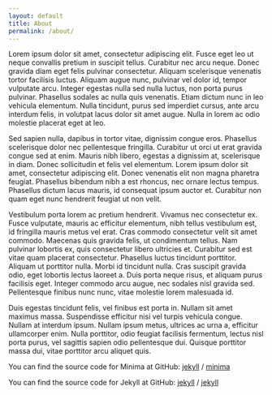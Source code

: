 ```yaml
---
layout: default
title: About
permalink: /about/
---
```


Lorem ipsum dolor sit amet, consectetur adipiscing elit. Fusce eget leo ut neque convallis pretium in suscipit tellus. Curabitur nec arcu neque. Donec gravida diam eget felis pulvinar consectetur. Aliquam scelerisque venenatis tortor facilisis luctus. Aliquam augue nunc, pulvinar vel dolor id, tempor vulputate arcu. Integer egestas nulla sed nulla luctus, non porta purus pulvinar. Phasellus sodales ac nulla quis venenatis. Etiam dictum nunc in leo vehicula elementum. Nulla tincidunt, purus sed imperdiet cursus, ante arcu interdum felis, in volutpat lacus dolor sit amet augue. Nulla in lorem ac odio molestie placerat eget at leo.

Sed sapien nulla, dapibus in tortor vitae, dignissim congue eros. Phasellus scelerisque dolor nec pellentesque fringilla. Curabitur ut orci ut erat gravida congue sed at enim. Mauris nibh libero, egestas a dignissim at, scelerisque in diam. Donec sollicitudin et felis vel elementum. Lorem ipsum dolor sit amet, consectetur adipiscing elit. Donec venenatis elit non magna pharetra feugiat. Phasellus bibendum nibh a est rhoncus, nec ornare lectus tempus. Phasellus dictum lacus mauris, id consequat ipsum auctor et. Curabitur non quam eget nunc hendrerit feugiat ut non velit.

Vestibulum porta lorem ac pretium hendrerit. Vivamus nec consectetur ex. Fusce vulputate, mauris ac efficitur elementum, nibh tellus vestibulum est, id fringilla mauris metus vel erat. Cras commodo consectetur velit sit amet commodo. Maecenas quis gravida felis, ut condimentum tellus. Nam pulvinar lobortis ex, quis consectetur libero ultricies et. Curabitur sed est vitae quam placerat consectetur. Phasellus luctus tincidunt porttitor. Aliquam ut porttitor nulla. Morbi id tincidunt nulla. Cras suscipit gravida odio, eget lobortis lectus laoreet a. Duis porta neque risus, et aliquam purus facilisis eget. Integer commodo arcu augue, nec sodales nisl gravida sed. Pellentesque finibus nunc nunc, vitae molestie lorem malesuada id.

Duis egestas tincidunt felis, vel finibus est porta in. Nullam sit amet maximus massa. Suspendisse efficitur nisi vel turpis vehicula congue. Nullam at interdum ipsum. Nullam ipsum metus, ultrices ac urna a, efficitur ullamcorper enim. Nulla porttitor, odio feugiat facilisis fermentum, lectus nisl porta purus, vel sagittis sapien odio pellentesque dui. Quisque porttitor massa dui, vitae porttitor arcu aliquet quis. 

You can find the source code for Minima at GitHub:
[jekyll][jekyll-organization] /
[minima](https://github.com/jekyll/minima)

You can find the source code for Jekyll at GitHub:
[jekyll][jekyll-organization] /
[jekyll](https://github.com/jekyll/jekyll)


[jekyll-organization]: https://github.com/jekyll
